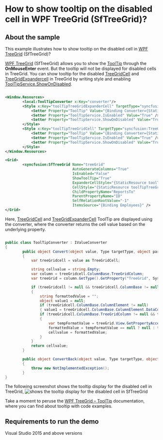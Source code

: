 # How to show tooltip on the disabled cell in WPF TreeGrid (SfTreeGrid)?

## About the sample
This example illustrates how to show tooltip on the disabled cell in [WPF TreeGrid](https://www.syncfusion.com/wpf-controls/treegrid) (SfTreeGrid)?

[WPF TreeGrid](https://www.syncfusion.com/wpf-controls/treegrid) (SfTreeGrid) allows you to show the [ToolTip](https://help.syncfusion.com/wpf/treegrid/tooltip) through the **OnMouseEnter** event. But the tooltip will not be displayed for disabled cells in TreeGrid. You can show tooltip for the disabled [TreeGridCell](https://help.syncfusion.com/cr/wpf/Syncfusion.UI.Xaml.TreeGrid.TreeGridCell.html) and [TreeGridExpandercell](https://help.syncfusion.com/cr/wpf/Syncfusion.UI.Xaml.TreeGrid.TreeGridExpanderCell.html) in TreeGrid by writing style and enabling [ToolTipService.ShowOnDisabled](https://docs.microsoft.com/en-us/dotnet/api/system.windows.controls.tooltipservice.showondisabled?view=net-5.0). 

```XML

<Window.Resources>
        <local:ToolTipConverter x:Key="converter"/>
        <Style x:Key="toolTipTreeGridExpanderCell" TargetType="syncfusion:TreeGridExpanderCell" >
            <Setter Property="ToolTip" Value="{Binding Converter={StaticResource converter}, RelativeSource={RelativeSource Mode=Self} }"/>
            <Setter Property="ToolTipService.IsEnabled" Value="True" />
            <Setter Property="ToolTipService.ShowOnDisabled" Value="True" />
        </Style>
        <Style x:Key="toolTipTreeGridCell" TargetType="syncfusion:TreeGridCell" >
            <Setter Property="ToolTip" Value="{Binding Converter={StaticResource converter}, RelativeSource={RelativeSource Mode=Self} }"/>
            <Setter Property="ToolTipService.IsEnabled" Value="True" />
            <Setter Property="ToolTipService.ShowOnDisabled" Value="True" />
        </Style>
</Window.Resources>

<Grid>        
        <syncfusion:SfTreeGrid Name="treeGrid"
                               AutoGenerateColumns="True"
                               IsEnabled="False"
                               ShowToolTip="True" 
                               ExpanderCellStyle="{StaticResource toolTipTreeGridExpanderCell}"  
                               CellStyle="{StaticResource toolTipTreeGridCell}" 
                               ChildPropertyName="ReportsTo"
                               ParentPropertyName="ID"                               
                               SelfRelationRootValue="-1"
                               ItemsSource="{Binding Employees}" />
</Grid>

```

Here, [TreeGridCell](https://help.syncfusion.com/cr/wpf/Syncfusion.UI.Xaml.TreeGrid.TreeGridCell.html) and [TreeGridExpanderCell](https://help.syncfusion.com/cr/wpf/Syncfusion.UI.Xaml.TreeGrid.TreeGridExpanderCell.html) ToolTip are displayed using the converter, where the converter returns the cell value based on the underlying property.

```C#

public class ToolTipConverter : IValueConverter
{
        public object Convert(object value, Type targetType, object parameter, CultureInfo culture)
        {
            var treeGridcell = value as TreeGridCell;

            string cellvalue = string.Empty;
            var column = treeGridcell.ColumnBase.TreeGridColumn;
            var treeGrid = column.GetType().GetProperty("TreeGrid", System.Reflection.BindingFlags.Instance | System.Reflection.BindingFlags.NonPublic).GetValue(column) as SfTreeGrid;

            if (treeGridcell != null && treeGridcell.ColumnBase != null && !treeGridcell.ColumnBase.IsEditing)
            {
                string formattedValue = "";
                object value1 = null;
                if (treeGridcell.ColumnBase.ColumnElement != null)
                { value1 = treeGridcell.ColumnBase.ColumnElement.DataContext; }
                if (treeGridcell.ColumnBase.TreeGridColumn != null && treeGrid != null && treeGrid.View != null && treeGridcell.ColumnBase.TreeGridColumn.MappingName != null)
                {
                    var tempFormatValue = treeGrid.View.GetPropertyAccessProvider().GetFormattedValue(value1, treeGridcell.ColumnBase.TreeGridColumn.MappingName);
                    formattedValue = tempFormatValue == null ? null : tempFormatValue.ToString();
                    cellvalue = formattedValue;
                }
            }
            return cellvalue;
        }

        public object ConvertBack(object value, Type targetType, object parameter, CultureInfo culture)
        {
            throw new NotImplementedException();
        }
}

```

The following screenshot shows the tooltip display for the disabled cell in TreeGrid,
![shows the tooltip display for the disabled cell in SfTreeGrid](ExcelFilterUIView.png)

Take a moment to peruse the [WPF TreeGrid – ToolTip](https://help.syncfusion.com/wpf/treegrid/tooltip) documentation, where you can find about tooltip with code examples.

## Requirements to run the demo
Visual Studio 2015 and above versions
